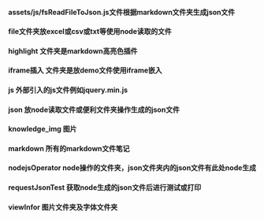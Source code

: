 #### assets/js/fsReadFileToJson.js文件根据markdown文件夹生成json文件
#### file文件夹放excel或csv或txt等使用node读取的文件
#### highlight 文件夹是markdown高亮色插件
#### iframe插入 文件夹是放demo文件使用iframe嵌入
#### js 外部引入的js文件例如jquery.min.js
#### json 放node读取文件或便利文件夹操作生成的json文件
#### knowledge_img 图片
#### markdown 所有的markdown文件笔记
#### nodejsOperator node操作的文件夹，json文件夹内的json文件有此处node生成
#### requestJsonTest 获取node生成的json文件后进行测试或打印
#### viewInfor 图片文件夹及字体文件夹